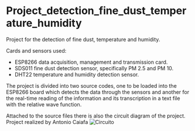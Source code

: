 # Project_detection_fine_dust_temperature_humidity
Project for the detection of fine dust, temperature and humidity.

Cards and sensors used:
  - ESP8266 data acquisition, management and transmission card.
  - SDS011 fine dust detection sensor, specifically PM 2.5 and PM 10.
  - DHT22 temperature and humidity detection sensor.

The project is divided into two source codes, one to be loaded into the ESP8266 board which detects the data through the sensors and another for the real-time reading of the information and its transcription in a text file with the relative wave function.

Attached to the source files there is also the circuit diagram of the project.
Project realized by Antonio Caiafa
![Circuito](https://user-images.githubusercontent.com/65813031/194718366-961674a3-c3b9-420d-aecf-33479e831c93.png)
